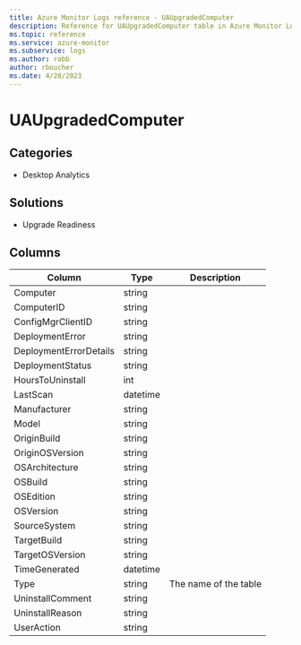 ```yaml
---
title: Azure Monitor Logs reference - UAUpgradedComputer
description: Reference for UAUpgradedComputer table in Azure Monitor Logs.
ms.topic: reference
ms.service: azure-monitor
ms.subservice: logs
ms.author: robb
author: rboucher
ms.date: 4/28/2023
---
```


# UAUpgradedComputer

 

## Categories

- Desktop Analytics
## Solutions

- Upgrade Readiness




## Columns

| Column | Type | Description |
| --- | --- | --- |
| Computer | string |  |
| ComputerID | string |  |
| ConfigMgrClientID | string |  |
| DeploymentError | string |  |
| DeploymentErrorDetails | string |  |
| DeploymentStatus | string |  |
| HoursToUninstall | int |  |
| LastScan | datetime |  |
| Manufacturer | string |  |
| Model | string |  |
| OriginBuild | string |  |
| OriginOSVersion | string |  |
| OSArchitecture | string |  |
| OSBuild | string |  |
| OSEdition | string |  |
| OSVersion | string |  |
| SourceSystem | string |  |
| TargetBuild | string |  |
| TargetOSVersion | string |  |
| TimeGenerated | datetime |  |
| Type | string | The name of the table |
| UninstallComment | string |  |
| UninstallReason | string |  |
| UserAction | string |  |
